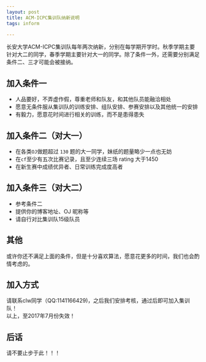 ```yaml
---
layout: post
title: ACM-ICPC集训队纳新说明
tags: inform

---
```



长安大学ACM-ICPC集训队每年两次纳新，分别在每学期开学时。秋季学期主要针对大二的同学，春季学期主要针对大一的同学。除了条件一外，还需要分别满足条件二、三才可能会被接纳。  

## 加入条件一

- 人品要好，不弄虚作假，尊重老师和队友，和其他队员能融洽相处  
- 愿意无条件服从集训队的训练安排、组队安排、参赛安排以及其他统一的安排  
- 有毅力，愿意花时间进行相关的训练，而不是患得患失  


## 加入条件二（对大一）

- 在各类`OJ`做题超过 `130` 题的大一同学，妹纸的题量略少一点也无妨
- 在`cf`至少有五次比赛记录，且至少连续三场 rating 大于1450
- 在新生赛中成绩优异者、日常训练完成度高者

## 加入条件三（对大二）

- 参考条件二
- 提供你的博客地址、OJ 昵称等
- 请自行对比集训队15级队员


## 其他

或许你还不满足上面的条件，但是十分喜欢算法，愿意花更多的时间，我们也会酌情考虑的。

## 加入方式

请联系clw同学（QQ:1141166429)，之后我们安排考核，通过后即可加入集训队！  
以上，至2017年7月份失效！  

## 后话

请不要止步于此！！！




















